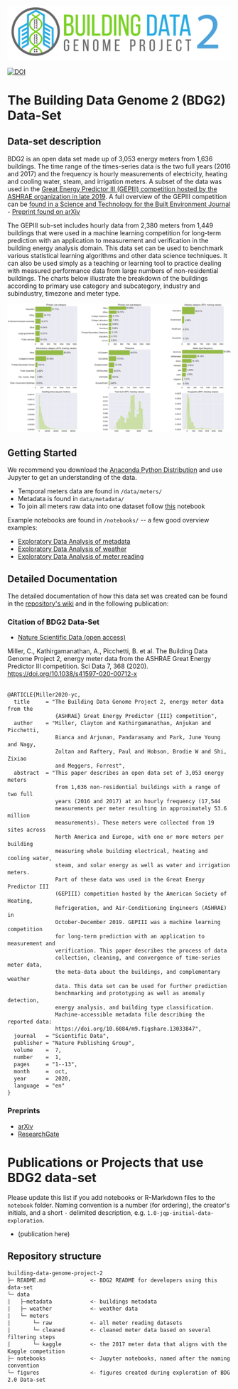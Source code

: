 ![logo](figures/buildingdatagenome2.png)

[![DOI](https://zenodo.org/badge/247690451.svg)](https://zenodo.org/badge/latestdoi/247690451)

# The Building Data Genome 2 (BDG2) Data-Set
## Data-set description
BDG2 is an open data set made up of 3,053 energy meters from 1,636 buildings. The time range of the times-series data is the two full years (2016 and 2017) and the frequency is hourly measurements of electricity, heating and cooling water, steam, and irrigation meters. A subset of the data was used in the [Great Energy Predictor III (GEPIII) competition hosted by the ASHRAE organization in late 2019](https://www.kaggle.com/c/ashrae-energy-prediction). A full overview of the GEPIII competition can be [found in a Science and Technology for the Built Environment Journal](https://www.tandfonline.com/doi/full/10.1080/23744731.2020.1795514) - [Preprint found on arXiv](https://arxiv.org/abs/2007.06933)

The GEPIII sub-set includes hourly data from 2,380 meters from 1,449 buildings that were used in a machine learning competition for long-term prediction with an application to measurement and verification in the building energy analysis domain. This data set can be used to benchmark various statistical learning algorithms and other data science techniques. It can also be used simply as a teaching or learning tool to practice dealing with measured performance data from large numbers of non-residential buildings. The charts below illustrate the breakdown of the buildings according to primary use category and subcategory, industry and subindustry, timezone and meter type.<br>

![cat_features](figures/metadata_features.png)

## Getting Started
We recommend you download the [Anaconda Python Distribution](https://www.continuum.io/downloads) and use Jupyter to get an understanding of the data.
- Temporal meters data are found in `/data/meters/`
- Metadata is found in `data/metadata/`
- To join all meters raw data into one dataset follow [this](/notebooks/00_All-meters-dataset.ipynb) notebook

Example notebooks are found in `/notebooks/` -- a few good overview examples:
- [Exploratory Data Analysis of metadata](notebooks/01_EDA-metadata.ipynb)
- [Exploratory Data Analysis of weather](notebooks/02_EDA-weather.ipynb)
- [Exploratory Data Analysis of meter reading](notebooks/03_EDA-meter-reading.ipynb)

## Detailed Documentation
The detailed documentation of how this data set was created can be found in the [repository's wiki](https://github.com/buds-lab/building-data-genome-project-2/wiki) and in the following publication:

### Citation of BDG2 Data-Set
* [Nature Scientific Data (open access)](https://www.nature.com/articles/s41597-020-00712-x)

Miller, C., Kathirgamanathan, A., Picchetti, B. et al. The Building Data Genome Project 2, energy meter data from the ASHRAE Great Energy Predictor III competition. Sci Data 7, 368 (2020). https://doi.org/10.1038/s41597-020-00712-x

```

@ARTICLE{Miller2020-yc,
  title     = "The Building Data Genome Project 2, energy meter data from the
               {ASHRAE} Great Energy Predictor {III} competition",
  author    = "Miller, Clayton and Kathirgamanathan, Anjukan and Picchetti,
               Bianca and Arjunan, Pandarasamy and Park, June Young and Nagy,
               Zoltan and Raftery, Paul and Hobson, Brodie W and Shi, Zixiao
               and Meggers, Forrest",
  abstract  = "This paper describes an open data set of 3,053 energy meters
               from 1,636 non-residential buildings with a range of two full
               years (2016 and 2017) at an hourly frequency (17,544
               measurements per meter resulting in approximately 53.6 million
               measurements). These meters were collected from 19 sites across
               North America and Europe, with one or more meters per building
               measuring whole building electrical, heating and cooling water,
               steam, and solar energy as well as water and irrigation meters.
               Part of these data was used in the Great Energy Predictor III
               (GEPIII) competition hosted by the American Society of Heating,
               Refrigeration, and Air-Conditioning Engineers (ASHRAE) in
               October-December 2019. GEPIII was a machine learning competition
               for long-term prediction with an application to measurement and
               verification. This paper describes the process of data
               collection, cleaning, and convergence of time-series meter data,
               the meta-data about the buildings, and complementary weather
               data. This data set can be used for further prediction
               benchmarking and prototyping as well as anomaly detection,
               energy analysis, and building type classification.
               Machine-accessible metadata file describing the reported data:
               https://doi.org/10.6084/m9.figshare.13033847",
  journal   = "Scientific Data",
  publisher = "Nature Publishing Group",
  volume    =  7,
  number    =  1,
  pages     = "1--13",
  month     =  oct,
  year      =  2020,
  language  = "en"
}

```

### Preprints
* [arXiv](https://arxiv.org/abs/2006.02273)
* [ResearchGate](https://www.researchgate.net/publication/341895125_The_Building_Data_Genome_Project_2_Hourly_energy_meter_data_from_the_ASHRAE_Great_Energy_Predictor_III_competition)

# Publications or Projects that use BDG2 data-set
Please update this list if you add notebooks or R-Markdown files to the ``notebook`` folder. Naming convention is a number (for ordering), the creator's initials, and a short `-` delimited description, e.g. `1.0-jqp-initial-data-exploration`.

- (publication here)

## Repository structure
```
building-data-genome-project-2
├─ README.md              <- BDG2 README for developers using this data-set
└─ data
|   ├─metadata            <- buildings metadata
|   ├─ weather            <- weather data
|   └─ meters
|       └─ raw            <- all meter reading datasets
|       └─ cleaned        <- cleaned meter data based on several filtering steps
|       └─ kaggle         <- the 2017 meter data that aligns with the Kaggle competition
├─ notebooks              <- Jupyter notebooks, named after the naming convention
└─ figures                <- figures created during exploration of BDG 2.0 Data-set
```


